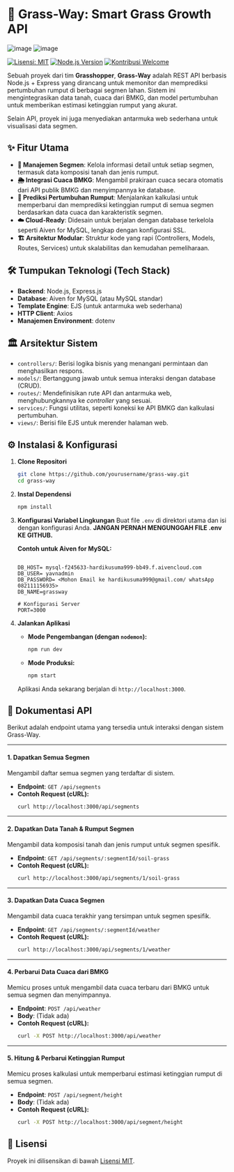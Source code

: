 # 🦗 Grass-Way: Smart Grass Growth API

![image](https://github.com/user-attachments/assets/42de52be-e54e-42e4-bbb0-7df5153bfaf8)
![image](https://github.com/user-attachments/assets/1def3b5c-01b0-42f7-8d45-cc0dcdfe22bf)


[![Lisensi: MIT](https://img.shields.io/badge/License-MIT-yellow.svg)](https://opensource.org/licenses/MIT)
[![Node.js Version](https://img.shields.io/badge/node.js-v16.x-green.svg)](https://nodejs.org/en/)
[![Kontribusi Welcome](https://img.shields.io/badge/Contributions-welcome-brightgreen.svg?style=flat)](./CONTRIBUTING.md)

Sebuah proyek dari tim **Grasshopper**, **Grass-Way** adalah REST API berbasis Node.js + Express yang dirancang untuk memonitor dan memprediksi pertumbuhan rumput di berbagai segmen lahan. Sistem ini mengintegrasikan data tanah, cuaca dari BMKG, dan model pertumbuhan untuk memberikan estimasi ketinggian rumput yang akurat.

Selain API, proyek ini juga menyediakan antarmuka web sederhana untuk visualisasi data segmen.

## ✨ Fitur Utama

-   **🌾 Manajemen Segmen**: Kelola informasi detail untuk setiap segmen, termasuk data komposisi tanah dan jenis rumput.
-   **🌦️ Integrasi Cuaca BMKG**: Mengambil prakiraan cuaca secara otomatis dari API publik BMKG dan menyimpannya ke database.
-   **📏 Prediksi Pertumbuhan Rumput**: Menjalankan kalkulasi untuk memperbarui dan memprediksi ketinggian rumput di semua segmen berdasarkan data cuaca dan karakteristik segmen.
-   **☁️ Cloud-Ready**: Didesain untuk berjalan dengan database terkelola seperti Aiven for MySQL, lengkap dengan konfigurasi SSL.
-   **🏗️ Arsitektur Modular**: Struktur kode yang rapi (Controllers, Models, Routes, Services) untuk skalabilitas dan kemudahan pemeliharaan.

## 🛠️ Tumpukan Teknologi (Tech Stack)

-   **Backend**: Node.js, Express.js
-   **Database**: Aiven for MySQL (atau MySQL standar)
-   **Template Engine**: EJS (untuk antarmuka web sederhana)
-   **HTTP Client**: Axios
-   **Manajemen Environment**: dotenv

## 🏛️ Arsitektur Sistem

-   `controllers/`: Berisi logika bisnis yang menangani permintaan dan menghasilkan respons.
-   `models/`: Bertanggung jawab untuk semua interaksi dengan database (CRUD).
-   `routes/`: Mendefinisikan rute API dan antarmuka web, menghubungkannya ke *controller* yang sesuai.
-   `services/`: Fungsi utilitas, seperti koneksi ke API BMKG dan kalkulasi pertumbuhan.
-   `views/`: Berisi file EJS untuk merender halaman web.

## ⚙️ Instalasi & Konfigurasi

1.  **Clone Repositori**
    ```bash
    git clone https://github.com/yourusername/grass-way.git
    cd grass-way
    ```

2.  **Instal Dependensi**
    ```bash
    npm install
    ```

3.  **Konfigurasi Variabel Lingkungan**
    Buat file `.env` di direktori utama dan isi dengan konfigurasi Anda. **JANGAN PERNAH MENGUNGGAH FILE .env KE GITHUB.**

    **Contoh untuk Aiven for MySQL:**
    ```env

    DB_HOST= mysql-f245633-hardikusuma999-bb49.f.aivencloud.com
    DB_USER= yavnadmin
    DB_PASSWORD= <Mohon Email ke hardikusuma999@gmail.com/ whatsApp 082111156935>
    DB_NAME=grassway

    # Konfigurasi Server
    PORT=3000
    ```

4.  **Jalankan Aplikasi**
    -   **Mode Pengembangan (dengan `nodemon`):**
        ```bash
        npm run dev
        ```
    -   **Mode Produksi:**
        ```bash
        npm start
        ```
    Aplikasi Anda sekarang berjalan di `http://localhost:3000`.

## 📖 Dokumentasi API

Berikut adalah endpoint utama yang tersedia untuk interaksi dengan sistem Grass-Way.

---

#### 1. Dapatkan Semua Segmen
Mengambil daftar semua segmen yang terdaftar di sistem.
-   **Endpoint**: `GET /api/segments`
-   **Contoh Request (cURL):**
    ```bash
    curl http://localhost:3000/api/segments
    ```

---

#### 2. Dapatkan Data Tanah & Rumput Segmen
Mengambil data komposisi tanah dan jenis rumput untuk segmen spesifik.
-   **Endpoint**: `GET /api/segments/:segmentId/soil-grass`
-   **Contoh Request (cURL):**
    ```bash
    curl http://localhost:3000/api/segments/1/soil-grass
    ```

---

#### 3. Dapatkan Data Cuaca Segmen
Mengambil data cuaca terakhir yang tersimpan untuk segmen spesifik.
-   **Endpoint**: `GET /api/segments/:segmentId/weather`
-   **Contoh Request (cURL):**
    ```bash
    curl http://localhost:3000/api/segments/1/weather
    ```

---

#### 4. Perbarui Data Cuaca dari BMKG
Memicu proses untuk mengambil data cuaca terbaru dari BMKG untuk semua segmen dan menyimpannya.
-   **Endpoint**: `POST /api/weather`
-   **Body**: (Tidak ada)
-   **Contoh Request (cURL):**
    ```bash
    curl -X POST http://localhost:3000/api/weather
    ```

---

#### 5. Hitung & Perbarui Ketinggian Rumput
Memicu proses kalkulasi untuk memperbarui estimasi ketinggian rumput di semua segmen.
-   **Endpoint**: `POST /api/segment/height`
-   **Body**: (Tidak ada)
-   **Contoh Request (cURL):**
    ```bash
    curl -X POST http://localhost:3000/api/segment/height
    ```


## 📄 Lisensi

Proyek ini dilisensikan di bawah [Lisensi MIT](./LICENSE).
